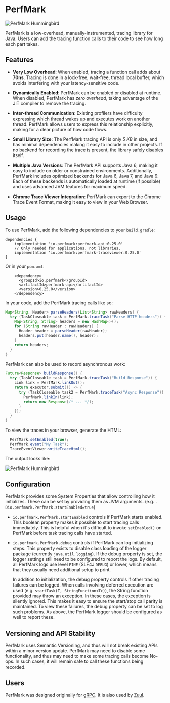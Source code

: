 # PerfMark

![PerfMark Hummingbird](doc/perfmark.png "PerfMark")

PerfMark is a low-overhead, manually-instrumented, tracing library for Java.  Users can add the
tracing function calls to their code to see how long each part takes.

## Features

*   **Very Low Overhead**:  When enabled, tracing a function call adds about **70ns**.   Tracing is
    done in a lock-free, wait-free, thread local buffer, which avoids interfering with your 
    latency-sensitive code.
    
*   **Dynamically Enabled**: PerfMark can be enabled or disabled at runtime.  When disabled, 
    PerfMark has *zero overhead*, taking advantage of the JIT compiler to remove the tracing.
    
*   **Inter-thread Communication**: Existing profilers have difficulty expressing which thread 
    wakes up and executes work on another thread.  PerfMark allows users to express this 
    relationship explicitly, making for a clear picture of how code flows.

*   **Small Library Size**: The PerfMark tracing API is only *5 KB* in size, and has minimal 
    dependencies making it easy to include in other projects.  If no backend for recording the trace
    is present, the library safely disables itself.

*   **Multiple Java Versions**: The PerfMark API supports Java 6, making it easy to include on 
    older or constrained environments.  Additionally, PerfMark includes optimized backends for 
    Java 6, Java 7, and Java 9.  Each of these backends is automatically loaded at runtime 
    (if possible) and uses advanced JVM features for maximum speed. 

*   **Chrome Trace Viewer Integration**: PerfMark can export to the Chrome Trace Event Format, 
    making it easy to view in your Web Browser.
    
## Usage

To use PerfMark, add the following dependencies to your `build.gradle`:
```
dependencies {
    implementation 'io.perfmark:perfmark-api:0.25.0'
    // Only needed for applications, not libraries.
    implementation 'io.perfmark:perfmark-traceviewer:0.25.0'
}
```

Or in your `pom.xml`:

```
    <dependency>
      <groupId>io.perfmark</groupId>
      <artifactId>perfmark-api</artifactId>
      <version>0.25.0</version>
    </dependency>
```

In your code, add the PerfMark tracing calls like so:

```java
Map<String, Header> parseHeaders(List<String> rawHeaders) {
  try (TaskCloseable task = PerfMark.traceTask("Parse HTTP headers")) {
    Map<String, String> headers = new HashMap<>();
    for (String rawHeader : rawHeaders) {
      Header header = parseHeader(rawHeader);
      headers.put(header.name(), header);
    }
    return headers;
  }
}

```

PerfMark can also be used to record asynchronous work:

```java
Future<Response> buildResponse() {
  try (TaskCloseable task = PerfMark.traceTask("Build Response")) {
    Link link = PerfMark.linkOut();
    return executor.submit(() -> {
      try (TaskCloseable task2 = PerfMark.traceTask("Async Response")) {
        PerfMark.linkIn(link);
        return new Response(/* ... */);
      }
    });
  }
}
```

To view the traces in your browser, generate the HTML:

```java
  PerfMark.setEnabled(true);
  PerfMark.event("My Task");
  TraceEventViewer.writeTraceHtml();
```

The output looks like:

![PerfMark Hummingbird](doc/screenshot.png "PerfMark")

## Configuration 
PerfMark provides some System Properties that allow controlling how it initializes.  These can be set
by providing them as JVM arguments.  (e.g. `-Dio.perfmark.PerfMark.startEnabled=true`)

* `io.perfmark.PerfMark.startEnabled` controls if PerfMark starts enabled.  This boolean property
    makes it possible to start tracing calls immediately.  This is helpful when it's difficult
    to invoke `setEnabled()` on PerfMark before task tracing calls have started.

* `io.perfmark.PerfMark.debug` controls if PerfMark can log initializing steps.  This property 
    exists to disable class loading of the logger package (currently `java.util.logging`).  If
    the debug property is set, the logger settings still need to be configured to report the logs.
    By default, all PerfMark logs use level `FINE` (SLF4J `DEBUG`) or lower, which means that they
    usually need additional setup to print.
  
    In addition to initialization, the debug property controls if other tracing failures can be 
    logged. When calls involving deferred execution are used (e.g. 
    `startTask(T, StringFunction<T>)`), the String function provided may throw an exception.  In
    these cases, the exception is silently ignored.  This makes it easy to ensure the start/stop
    call parity is maintained.  To view these failures, the debug property can be set to log such
    problems.  As above, the PerfMark logger should be configured as well to report these.

## Versioning and API Stability

PerfMark uses Semantic Versioning, and thus will not break existing APIs within a minor version 
update.  PerfMark may need to disable some functionality, and thus may need to make some tracing 
calls become No-ops.  In such cases, it will remain safe to call these functions being recorded.

## Users

PerfMark was designed originally for [gRPC](https://github.com/grpc/grpc-java). It is also used
by [Zuul](https://github.com/Netflix/zuul).
